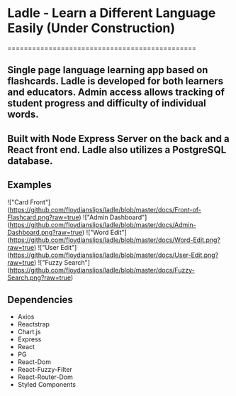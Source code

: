 # Ladle - Learn a Different Language Easily (Under Construction)

==============================================

## Single page language learning app based on flashcards. Ladle is developed for both learners and educators. Admin access allows tracking of student progress and difficulty of individual words.

## Built with Node Express Server on the back and a React front end. Ladle also utilizes a PostgreSQL database.


## Examples

!["Card Front"] (https://github.com/floydianslips/ladle/blob/master/docs/Front-of-Flashcard.png?raw=true)
!["Admin Dashboard"] (https://github.com/floydianslips/ladle/blob/master/docs/Admin-Dashboard.png?raw=true)
!["Word Edit"] (https://github.com/floydianslips/ladle/blob/master/docs/Word-Edit.png?raw=true)
!["User Edit"] (https://github.com/floydianslips/ladle/blob/master/docs/User-Edit.png?raw=true)
!["Fuzzy Search"] (https://github.com/floydianslips/ladle/blob/master/docs/Fuzzy-Search.png?raw=true)

## Dependencies

* Axios
* Reactstrap
* Chart.js
* Express
* React
* PG
* React-Dom
* React-Fuzzy-Filter
* React-Router-Dom
* Styled Components
